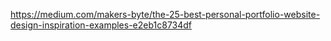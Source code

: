 https://medium.com/makers-byte/the-25-best-personal-portfolio-website-design-inspiration-examples-e2eb1c8734df